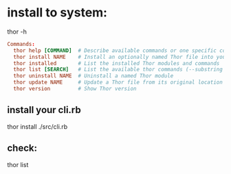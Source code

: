 # install to system:
thor -h
```conf
Commands:
  thor help [COMMAND]  # Describe available commands or one specific command
  thor install NAME    # Install an optionally named Thor file into your system commands
  thor installed       # List the installed Thor modules and commands
  thor list [SEARCH]   # List the available thor commands (--substring means .*SEARCH)
  thor uninstall NAME  # Uninstall a named Thor module
  thor update NAME     # Update a Thor file from its original location
  thor version         # Show Thor version
```

## install your cli.rb
thor install ./src/cli.rb

## check:
thor list